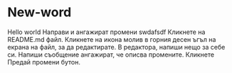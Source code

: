 # New-word
Hello world
Направи и ангажират промени
swdafsdf
Кликнете на README.md файл.
Кликнете на  икона молив в горния десен ъгъл на екрана на файл, за да редактирате.
В редактора, напиши нещо за себе си.
Напиши съобщение ангажират, че описва промените.
Кликнете Предай промени бутон.
